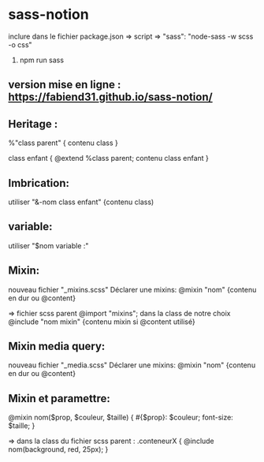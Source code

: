 # sass-notion
inclure dans le fichier package.json => script => "sass": "node-sass -w scss -o css"


1) npm run sass

version mise en ligne : https://fabiend31.github.io/sass-notion/
------------------------
Heritage : 
----------
%"class parent" { contenu class }

class enfant {
@extend %class parent;
contenu class enfant
}

Imbrication: 
------------
utiliser "&-nom class enfant" {contenu class)

variable: 
----------
utiliser "$nom variable :" 

Mixin: 
-----
nouveau fichier "_mixins.scss" 
Déclarer une mixins: @mixin "nom" {contenu en dur ou @content}

=> fichier scss parent 
@import "mixins"; 
dans la class de notre choix @include "nom mixin" {contenu mixin si @content utilisé}

Mixin media query:
------------------
nouveau fichier "_media.scss" 
Déclarer une mixins: @mixin "nom" {contenu en dur ou @content}

Mixin et paramettre:
---------
@mixin nom($prop, $couleur, $taille) {
  #{$prop}: $couleur;
  font-size: $taille;
}

=> dans la class du fichier scss parent : 
.conteneurX {
  @include nom(background, red, 25px);
}
